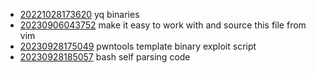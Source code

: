 - [20221028173620](/zet/20221028173620/README.md) yq binaries
- [20230906043752](/zet/20230906043752/README.md) make it easy to work with and source this file from vim
- [20230928175049](/zet/20230928175049/README.md) pwntools template binary exploit script
- [20230928185057](/zet/20230928185057/README.md) bash self parsing code
